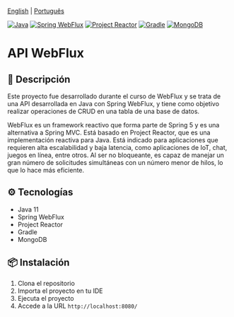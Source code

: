 [English](README.md) | [Português](README.pt.md)

[![Java](https://img.shields.io/badge/Java-ED8B00?style=for-the-badge&logo=java&logoColor=white)](https://www.oracle.com/java/technologies/javase-jdk11-downloads.html)
[![Spring WebFlux](https://img.shields.io/badge/Spring_WebFlux-6DB33F?style=for-the-badge&logo=spring&logoColor=white)](https://docs.spring.io/spring-framework/docs/current/reference/html/web-reactive.html)
[![Project Reactor](https://img.shields.io/badge/Project_Reactor-BA0D34?style=for-the-badge&logo=projectreactor&logoColor=white)](https://projectreactor.io/)
[![Gradle](https://img.shields.io/badge/Gradle-02303A?style=for-the-badge&logo=gradle&logoColor=white)](https://gradle.org/)
[![MongoDB](https://img.shields.io/badge/MongoDB-4EA94B?style=for-the-badge&logo=mongodb&logoColor=white)](https://www.mongodb.com/)

# API WebFlux
## 📝 Descripción
Este proyecto fue desarrollado durante el curso de WebFlux y se trata de una API desarrollada en Java con Spring WebFlux, y tiene como objetivo realizar operaciones de CRUD en una tabla de una base de datos.

WebFlux es un framework reactivo que forma parte de Spring 5 y es una alternativa a Spring MVC. Está basado en Project Reactor, que es una implementación reactiva para Java.
Está indicado para aplicaciones que requieren alta escalabilidad y baja latencia, como aplicaciones de IoT, chat, juegos en línea, entre otros.
Al ser no bloqueante, es capaz de manejar un gran número de solicitudes simultáneas con un número menor de hilos, lo que lo hace más eficiente.

## ⚙️ Tecnologías
- Java 11
- Spring WebFlux
- Project Reactor
- Gradle
- MongoDB

## 📦 Instalación
1. Clona el repositorio
2. Importa el proyecto en tu IDE
3. Ejecuta el proyecto
4. Accede a la URL `http://localhost:8080/`
